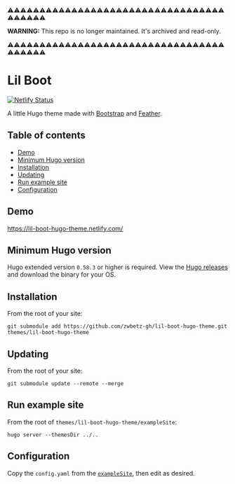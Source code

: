 ⚠️⚠️⚠️⚠️⚠️⚠️⚠️⚠️⚠️⚠️⚠️⚠️⚠️⚠️⚠️⚠️⚠️⚠️⚠️⚠️⚠️⚠️⚠️⚠️⚠️⚠️⚠️⚠️⚠️⚠️⚠️⚠️⚠️⚠️⚠️⚠️⚠️⚠️⚠️⚠️

**WARNING:** This repo is no longer maintained. It's archived and read-only.

⚠️⚠️⚠️⚠️⚠️⚠️⚠️⚠️⚠️⚠️⚠️⚠️⚠️⚠️⚠️⚠️⚠️⚠️⚠️⚠️⚠️⚠️⚠️⚠️⚠️⚠️⚠️⚠️⚠️⚠️⚠️⚠️⚠️⚠️⚠️⚠️⚠️⚠️⚠️⚠️

# Lil Boot

[![Netlify Status](https://api.netlify.com/api/v1/badges/659dd95d-a48d-407b-b915-efb7db9ba4cc/deploy-status)](https://app.netlify.com/sites/lil-boot-hugo-theme/deploys)

A little Hugo theme made with [Bootstrap](https://getbootstrap.com/) and [Feather](https://feathericons.com/). 

## Table of contents

<!-- Regenerate toc by running: ./gh-md-toc README.md -->

* [Demo](#demo)
* [Minimum Hugo version](#minimum-hugo-version)
* [Installation](#installation)
* [Updating](#updating)
* [Run example site](#run-example-site)
* [Configuration](#configuration)

## Demo

https://lil-boot-hugo-theme.netlify.com/

## Minimum Hugo version

Hugo extended version `0.58.3` or higher is required. View the [Hugo releases](https://github.com/gohugoio/hugo/releases) and download the binary for your OS.

## Installation

From the root of your site:

```
git submodule add https://github.com/zwbetz-gh/lil-boot-hugo-theme.git themes/lil-boot-hugo-theme
```

## Updating

From the root of your site:

```
git submodule update --remote --merge
```

## Run example site

From the root of `themes/lil-boot-hugo-theme/exampleSite`:

```
hugo server --themesDir ../..
```

## Configuration

Copy the `config.yaml` from the [`exampleSite`](https://github.com/zwbetz-gh/lil-boot-hugo-theme/tree/master/exampleSite), then edit as desired. 

